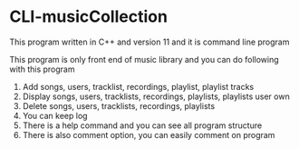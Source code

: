 # CLI-musicCollection

This program written in C++ and version 11 and it is command line program

This program is only front end of music library and you can do following with this program
1) Add songs, users, tracklist, recordings, playlist, playlist tracks
2) Display songs, users, tracklists, recordings, playlists, playlists user own
3) Delete songs, users, tracklists, recordings, playlists
4) You can keep log
5) There is a help command and you can see all program structure
6) There is also comment option, you can easily comment on program
